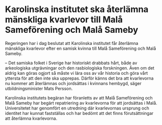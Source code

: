 # Karolinska institutet ska återlämna mänskliga kvarlevor till Malå Sameförening och Malå Sameby

Regeringen har i dag beslutat att Karolinska institutet får återlämna mänskliga kvarlevor efter en samisk kvinna till Malå Sameförening och Malå Sameby.

– Det samiska folket i Sverige har historiskt drabbats hårt, både av arkeologiska utgrävningar och den rasbiologiska forskningen. Även om det aldrig kan göras ogjort så måste vi lära oss av vår historia och göra vårt yttersta för att den inte ska upprepas. Därför känns det bra att kvarlevorna nu kommer att återlämnas och jordsättas i kvinnans hembygd, säger utbildningsminister Mats Persson.

Karolinska institutets begäran har föranletts av att Malå Sameförening och Malå Sameby har begärt repatriering av kvarlevorna för att jordsättas i Malå. Universitetet har genomfört en utredning där kvarlevornas ursprung och identitet har kunnat fastställas och har bedömt att det finns förutsättningar att återlämna kvarlevorna.
